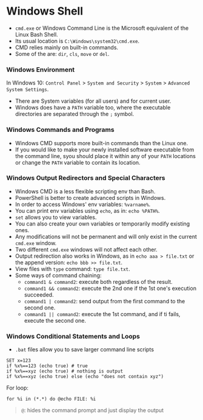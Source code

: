 # Windows Shell

* `cmd.exe` or Windows Command Line is the Microsoft equivalent of the Linux Bash Shell.
* Its usual location is `C:\Windows\system32\cmd.exe`.
* CMD relies mainly on built-in commands.
* Some of the are: `dir`, `cls`, `move` or `del`.

### Windows Environment

In Windows 10: `Control Panel` &gt; `System and Security` &gt; `System` &gt; `Advanced System Settings`.

* There are System variables \(for all users\) and for current user.
* Windows does have a `PATH` variable too, where the executable directories are separated through the `;` symbol.

### Windows Commands and Programs

* Windows CMD supports more built-in commands than the Linux one.
* If you would like to make your newly installed software executable from the command line, syou should place it within any of your `PATH` locations or change the `PATH` variable to contain its location.

### Windows Output Redirectors and Special Characters

* Windows CMD is a less flexible scripting env than Bash.
* PowerShell is better to create advanced scripts in Windows.
* In order to access Windows' env variables: `%varname%`.
* You can print env variables using `echo`, as in: `echo %PATH%`.
* `set` allows you to view variables.
* You can also create your own variables or temporarily modify existing ones.
* Any modifications will not be permanent and will only exist in the current `cmd.exe` window.
* Two different `cmd.exe` windows will not affect each other.
* Output redirection also works in Windows, as in `echo aaa > file.txt` or the append version: `echo bbb >> file.txt`.
* View files with `type` command: `type file.txt`.
* Some ways of command chaining:
  * `command1 & command2`: execute both regardless of the result.
  * `command1 && command2`: execute the 2nd one if the 1st one's execution succeeded.
  * `command1 | command2`: send output from the first command to the second one.
  * `command1 || command2`: execute the 1st command, and if ti fails, execute the second one.

### Windows Conditional Statements and Loops

* `.bat` files allow you to save larger command line scripts

```text
SET x=123
if %x%==123 (echo true) # true
if %x%==xyz (echo true) # nothing is output
if %x%==xyz (echo true) else (echo "does not contain xyz")
```

For loop:

```text
for %i in (*.*) do @echo FILE: %i
```

> `@`: hides the command prompt and just display the output

